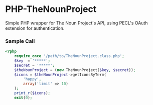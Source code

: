 # PHP-TheNounProject

Simple PHP wrapper for The Noun Project's API, using PECL's OAuth extension for authentication.

### Sample Call

``` php
<?php
    require_once '/path/to/TheNounProject.class.php';
    $key  = '*****';
    $secret = '*****';
    $theNounProject = (new TheNounProject($key, $secret));
    $icons = $theNounProject->getIconsByTerm(
        'happy',
        array('limit' => 10)
    );
    print_r($icons);
    exit(0);

```
